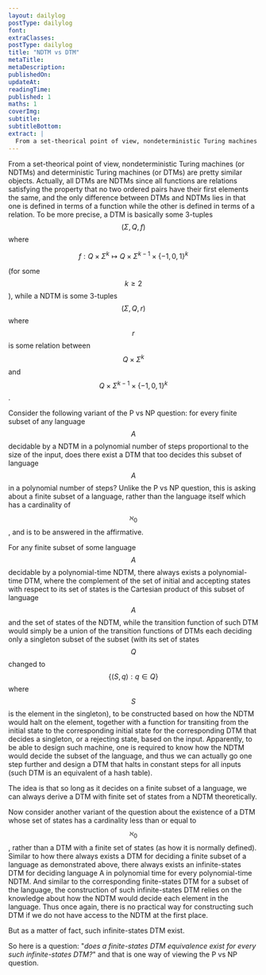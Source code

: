```yaml
---
layout: dailylog
postType: dailylog
font:
extraClasses:
postType: dailylog
title: "NDTM vs DTM"
metaTitle:
metaDescription:
publishedOn:
updateAt:
readingTime:
published: 1
maths: 1
coverImg:
subtitle:
subtitleBottom:
extract: |
  From a set-theorical point of view, nondeterministic Turing machines (or NDTMs) and deterministic Turing machines (or DTMs) are pretty similar objects. Actually, all DTMs are NDTMs since all functions are relations satisfying the property that no two ordered pairs have their first elements the same, and the only difference between DTMs and NDTMs lies in that one is defined in terms of a function while the other is defined in terms of a relation.
---
```


From a set-theorical point of view, nondeterministic Turing machines (or NDTMs) and deterministic Turing machines (or DTMs) are pretty similar objects. Actually, all DTMs are NDTMs since all functions are relations satisfying the property that no two ordered pairs have their first elements the same, and the only difference between DTMs and NDTMs lies in that one is defined in terms of a function while the other is defined in terms of a relation. To be more precise, a DTM is basically some 3-tuples $$(\Sigma, Q, f)$$ where

$$f : Q \times \Sigma^k \mapsto Q \times \Sigma^{k-1} \times \{-1,0,1\}^k$$

(for some $$k \geq 2$$), while a NDTM is some 3-tuples $$(\Sigma, Q, r)$$ where $$r$$ is some relation between $$Q \times \Sigma^k$$ and $$Q \times \Sigma^{k-1} \times \{-1,0,1\}^k$$.

Consider the following variant of the P vs NP question: for every finite subset of any language $$A$$ decidable by a NDTM in a polynomial number of steps proportional to the size of the input, does there exist a DTM that too decides this subset of language $$A$$ in a polynomial number of steps? Unlike the P vs NP question, this is asking about a finite subset of a language, rather than the language itself which has a cardinality of $$\aleph_0$$, and is to be answered in the affirmative.

For any finite subset of some language $$A$$ decidable by a polynomial-time NDTM, there always exists a polynomial-time DTM, where the complement of the set of initial and accepting states with respect to its set of states is the Cartesian product of this subset of language $$A$$ and the set of states of the NDTM, while the transition function of such DTM would simply be a union of the transition functions of DTMs each deciding only a singleton subset of the subset (with its set of states $$Q$$ changed to $$\{ (S,q) : q \in Q \}$$ where $$S$$ is the element in the singleton), to be constructed based on how the NDTM would halt on the element, together with a function for transiting from the initial state to the corresponding initial state for the corresponding DTM that decides a singleton, or a rejecting state, based on the input. Apparently, to be able to design such machine, one is required to know how the NDTM would decide the subset of the language, and thus we can actually go one step further and design a DTM that halts in constant steps for all inputs (such DTM is an equivalent of a hash table).

The idea is that so long as it decides on a finite subset of a language, we can always derive a DTM with finite set of states from a NDTM theoretically.

Now consider another variant of the question about the existence of a DTM whose set of states has a cardinality less than or equal to $$\aleph_0$$, rather than a DTM with a finite set of states (as how it is normally defined). Similar to how there always exists a DTM for deciding a finite subset of a language as demonstrated above, there always exists an infinite-states DTM for deciding language A in polynomial time for every polynomial-time NDTM. And similar to the corresponding finite-states DTM for a subset of the language, the construction of such infinite-states DTM relies on the knowledge about how the NDTM would decide each element in the language. Thus once again, there is no practical way for constructing such DTM if we do not have access to the NDTM at the first place.

But as a matter of fact, such infinite-states DTM exist.

So here is a question: "*does a finite-states DTM equivalence exist for every such infinite-states DTM?*" and that is one way of viewing the P vs NP question.
